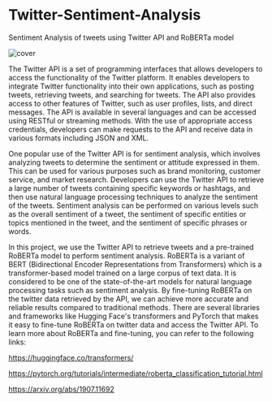 # Twitter-Sentiment-Analysis
Sentiment Analysis of tweets using Twitter API and RoBERTa model

![cover](https://user-images.githubusercontent.com/15322711/213688023-eb1ab3c5-c237-4abe-b1bb-a1bb52d5ab11.jpg)

The Twitter API is a set of programming interfaces that allows developers to access the functionality of the Twitter platform. It enables developers to integrate Twitter functionality into their own applications, such as posting tweets, retrieving tweets, and searching for tweets. The API also provides access to other features of Twitter, such as user profiles, lists, and direct messages. The API is available in several languages and can be accessed using RESTful or streaming methods. With the use of appropriate access credentials, developers can make requests to the API and receive data in various formats including JSON and XML.

One popular use of the Twitter API is for sentiment analysis, which involves analyzing tweets to determine the sentiment or attitude expressed in them. This can be used for various purposes such as brand monitoring, customer service, and market research. Developers can use the Twitter API to retrieve a large number of tweets containing specific keywords or hashtags, and then use natural language processing techniques to analyze the sentiment of the tweets. Sentiment analysis can be performed on various levels such as the overall sentiment of a tweet, the sentiment of specific entities or topics mentioned in the tweet, and the sentiment of specific phrases or words.

In this project, we use the Twitter API to retrieve tweets and a pre-trained RoBERTa model to perform sentiment analysis. RoBERTa is a variant of BERT (Bidirectional Encoder Representations from Transformers) which is a transformer-based model trained on a large corpus of text data. It is considered to be one of the state-of-the-art models for natural language processing tasks such as sentiment analysis. By fine-tuning RoBERTa on the twitter data retrieved by the API, we can achieve more accurate and reliable results compared to traditional methods. There are several libraries and frameworks like Hugging Face's transformers and PyTorch that makes it easy to fine-tune RoBERTa on twitter data and access the Twitter API. To learn more about RoBERTa and fine-tuning, you can refer to the following links:

https://huggingface.co/transformers/

https://pytorch.org/tutorials/intermediate/roberta_classification_tutorial.html

https://arxiv.org/abs/1907.11692
